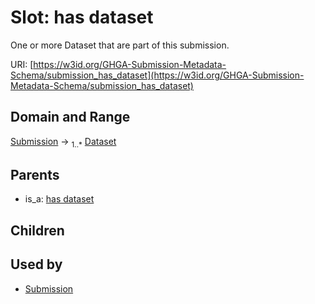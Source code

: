 
# Slot: has dataset


One or more Dataset that are part of this submission.

URI: [https://w3id.org/GHGA-Submission-Metadata-Schema/submission_has_dataset](https://w3id.org/GHGA-Submission-Metadata-Schema/submission_has_dataset)


## Domain and Range

[Submission](Submission.md) &#8594;  <sub>1..\*</sub> [Dataset](Dataset.md)

## Parents

 *  is_a: [has dataset](has_dataset.md)

## Children


## Used by

 * [Submission](Submission.md)
